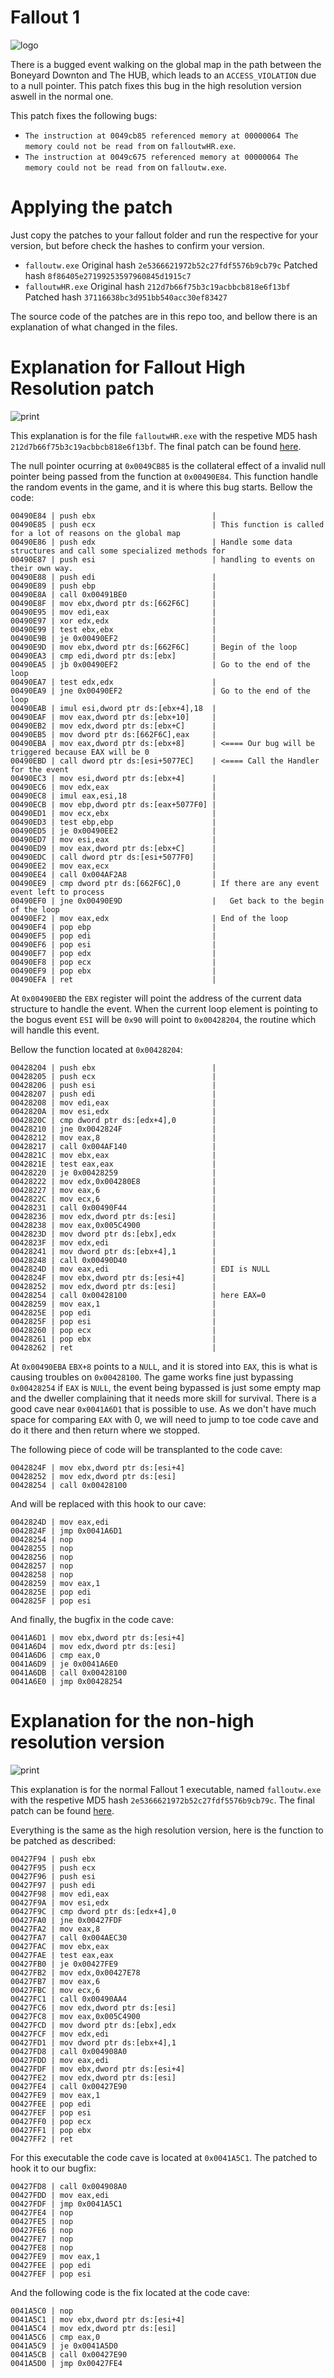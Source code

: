 # Fallout 1 

![logo](logo.png)

There is a bugged event walking on the global map in the path between the
Boneyard Downton and The HUB, which leads to an `ACCESS_VIOLATION` due to a null
pointer. This patch fixes this bug in the high resolution version aswell in the
normal one.

This patch fixes the following bugs:

 * `The instruction at 0049cb85 referenced memory at 00000064 The memory could not be read from` on `falloutwHR.exe`.
 * `The instruction at 0049c675 referenced memory at 00000064 The memory could not be read from` on `falloutw.exe`.

# Applying the patch

Just copy the patches to your fallout folder and run the respective for your
version, but before check the hashes to confirm your version.

 * `falloutw.exe` 
    Original hash `2e5366621972b52c27fdf5576b9cb79c`
    Patched hash `8f86405e27199253597960845d1915c7`
 * `falloutwHR.exe`
    Original hash `212d7b66f75b3c19acbbcb818e6f13bf`
    Patched hash `37116638bc3d951bb540acc30ef83427`

The source code of the patches are in this repo too, and bellow there is an
explanation of what changed in the files.

# Explanation for Fallout High Resolution patch

![print](print-high-resolution.png)

This explanation is for the file `falloutwHR.exe` with the respetive MD5 hash
`212d7b66f75b3c19acbbcb818e6f13bf`. The final patch can be found
[here](/patch-hr.patch).

The null pointer ocurring at `0x0049CB85` is the collateral effect of a invalid
null pointer being passed from the function at `0x00490E84`. This function
handle the random events in the game, and it is where this bug starts. Bellow
the code:

```assembly
00490E84 | push ebx                          |
00490E85 | push ecx                          | This function is called for a lot of reasons on the global map
00490E86 | push edx                          | Handle some data structures and call some specialized methods for
00490E87 | push esi                          | handling to events on their own way.
00490E88 | push edi                          |
00490E89 | push ebp                          |
00490E8A | call 0x00491BE0                   |
00490E8F | mov ebx,dword ptr ds:[662F6C]     |
00490E95 | mov edi,eax                       |
00490E97 | xor edx,edx                       |
00490E99 | test ebx,ebx                      |
00490E9B | je 0x00490EF2                     |
00490E9D | mov ebx,dword ptr ds:[662F6C]     | Begin of the loop
00490EA3 | cmp edi,dword ptr ds:[ebx]        |
00490EA5 | jb 0x00490EF2                     | Go to the end of the loop
00490EA7 | test edx,edx                      |
00490EA9 | jne 0x00490EF2                    | Go to the end of the loop
00490EAB | imul esi,dword ptr ds:[ebx+4],18  |
00490EAF | mov eax,dword ptr ds:[ebx+10]     |
00490EB2 | mov edx,dword ptr ds:[ebx+C]      |
00490EB5 | mov dword ptr ds:[662F6C],eax     |
00490EBA | mov eax,dword ptr ds:[ebx+8]      | <==== Our bug will be triggered because EAX will be 0
00490EBD | call dword ptr ds:[esi+5077EC]    | <==== Call the Handler for the event
00490EC3 | mov esi,dword ptr ds:[ebx+4]      |
00490EC6 | mov edx,eax                       |
00490EC8 | imul eax,esi,18                   |
00490ECB | mov ebp,dword ptr ds:[eax+5077F0] |
00490ED1 | mov ecx,ebx                       |
00490ED3 | test ebp,ebp                      |
00490ED5 | je 0x00490EE2                     |
00490ED7 | mov esi,eax                       |
00490ED9 | mov eax,dword ptr ds:[ebx+C]      |
00490EDC | call dword ptr ds:[esi+5077F0]    |
00490EE2 | mov eax,ecx                       |
00490EE4 | call 0x004AF2A8                   |
00490EE9 | cmp dword ptr ds:[662F6C],0       | If there are any event event left to process
00490EF0 | jne 0x00490E9D                    |   Get back to the begin of the loop
00490EF2 | mov eax,edx                       | End of the loop
00490EF4 | pop ebp                           |
00490EF5 | pop edi                           |
00490EF6 | pop esi                           |
00490EF7 | pop edx                           |
00490EF8 | pop ecx                           |
00490EF9 | pop ebx                           |
00490EFA | ret                               |
```

At `0x00490EBD` the `EBX` register will point the address of the current data
structure to handle the event. When the current loop element is pointing to the
bogus event `ESI` will be `0x90` will point to `0x00428204`, the routine which
will handle this event.

Bellow the function located at `0x00428204`:

```assembly
00428204 | push ebx                          |
00428205 | push ecx                          |
00428206 | push esi                          |
00428207 | push edi                          |
00428208 | mov edi,eax                       |
0042820A | mov esi,edx                       |
0042820C | cmp dword ptr ds:[edx+4],0        |
00428210 | jne 0x0042824F                    |
00428212 | mov eax,8                         |
00428217 | call 0x004AF140                   |
0042821C | mov ebx,eax                       |
0042821E | test eax,eax                      |
00428220 | je 0x00428259                     |
00428222 | mov edx,0x004280E8                |
00428227 | mov eax,6                         |
0042822C | mov ecx,6                         |
00428231 | call 0x00490F44                   |
00428236 | mov edx,dword ptr ds:[esi]        |
00428238 | mov eax,0x005C4900                |
0042823D | mov dword ptr ds:[ebx],edx        |
0042823F | mov edx,edi                       |
00428241 | mov dword ptr ds:[ebx+4],1        |
00428248 | call 0x00490D40                   |
0042824D | mov eax,edi                       | EDI is NULL
0042824F | mov ebx,dword ptr ds:[esi+4]      |
00428252 | mov edx,dword ptr ds:[esi]        |
00428254 | call 0x00428100                   | here EAX=0
00428259 | mov eax,1                         |
0042825E | pop edi                           |
0042825F | pop esi                           |
00428260 | pop ecx                           |
00428261 | pop ebx                           |
00428262 | ret                               |
```

At `0x00490EBA` `EBX+8` points to a `NULL`, and it is stored into `EAX`, this is
what is causing troubles on `0x00428100`. The game works fine just bypassing
`0x00428254` if `EAX` is `NULL`, the event being bypassed is just some empty map
and the dweller complaining that it needs more skill for survival. There is a
good cave near `0x0041A6D1` that is possible to use. As we don't have much space
for comparing `EAX` with 0, we will need to jump to toe code cave and do it
there and then return where we stopped.

The following piece of code will be transplanted to the code cave:

```assembly
0042824F | mov ebx,dword ptr ds:[esi+4]
00428252 | mov edx,dword ptr ds:[esi]
00428254 | call 0x00428100
```

And will be replaced with this hook to our cave:

```assembly
0042824D | mov eax,edi
0042824F | jmp 0x0041A6D1
00428254 | nop
00428255 | nop
00428256 | nop
00428257 | nop
00428258 | nop
00428259 | mov eax,1
0042825E | pop edi
0042825F | pop esi
```

And finally, the bugfix in the code cave:

```assembly
0041A6D1 | mov ebx,dword ptr ds:[esi+4]
0041A6D4 | mov edx,dword ptr ds:[esi]
0041A6D6 | cmp eax,0
0041A6D9 | je 0x0041A6E0
0041A6DB | call 0x00428100
0041A6E0 | jmp 0x00428254
```

# Explanation for the non-high resolution version

![print](print-normal.png)

This explanation is for the normal Fallout 1 executable, named
`falloutw.exe` with the respetive MD5 hash
`2e5366621972b52c27fdf5576b9cb79c`. The final patch can be found
[here](/patch-normal.patch).

Everything is the same as the high resolution version, here is the function to
be patched as described:

```assembly
00427F94 | push ebx
00427F95 | push ecx
00427F96 | push esi
00427F97 | push edi
00427F98 | mov edi,eax
00427F9A | mov esi,edx
00427F9C | cmp dword ptr ds:[edx+4],0
00427FA0 | jne 0x00427FDF
00427FA2 | mov eax,8
00427FA7 | call 0x004AEC30
00427FAC | mov ebx,eax
00427FAE | test eax,eax
00427FB0 | je 0x00427FE9
00427FB2 | mov edx,0x00427E78
00427FB7 | mov eax,6
00427FBC | mov ecx,6
00427FC1 | call 0x00490AA4
00427FC6 | mov edx,dword ptr ds:[esi]
00427FC8 | mov eax,0x005C4900
00427FCD | mov dword ptr ds:[ebx],edx
00427FCF | mov edx,edi
00427FD1 | mov dword ptr ds:[ebx+4],1
00427FD8 | call 0x004908A0
00427FDD | mov eax,edi
00427FDF | mov ebx,dword ptr ds:[esi+4]
00427FE2 | mov edx,dword ptr ds:[esi]
00427FE4 | call 0x00427E90
00427FE9 | mov eax,1
00427FEE | pop edi
00427FEF | pop esi
00427FF0 | pop ecx
00427FF1 | pop ebx
00427FF2 | ret
```

For this executable the code cave is located at `0x0041A5C1`. The patched to
hook it to our bugfix:

```assembly
00427FD8 | call 0x004908A0
00427FDD | mov eax,edi
00427FDF | jmp 0x0041A5C1
00427FE4 | nop
00427FE5 | nop
00427FE6 | nop
00427FE7 | nop
00427FE8 | nop
00427FE9 | mov eax,1
00427FEE | pop edi
00427FEF | pop esi
```

And the following code is the fix located at the code cave:

```assembly
0041A5C0 | nop
0041A5C1 | mov ebx,dword ptr ds:[esi+4]
0041A5C4 | mov edx,dword ptr ds:[esi]
0041A5C6 | cmp eax,0
0041A5C9 | je 0x0041A5D0
0041A5CB | call 0x00427E90
0041A5D0 | jmp 0x00427FE4
```
